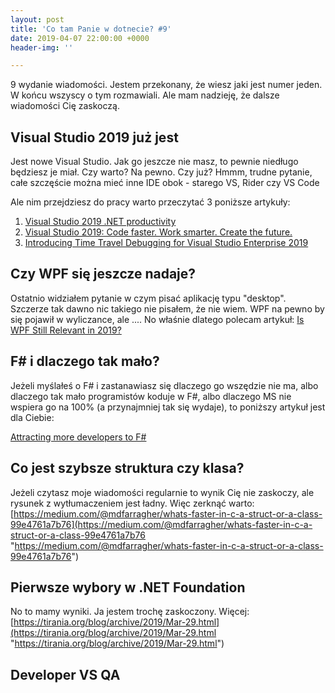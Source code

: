 ```yaml
---
layout: post
title: 'Co tam Panie w dotnecie? #9'
date: 2019-04-07 22:00:00 +0000
header-img: ''

---
```

9 wydanie wiadomości. Jestem przekonany, że wiesz jaki jest numer jeden. W końcu wszyscy o tym rozmawiali. Ale mam nadzieję, że dalsze wiadomości Cię zaskoczą.

## Visual Studio 2019 już jest

Jest nowe Visual Studio. Jak go jeszcze nie masz, to pewnie niedługo będziesz je miał. Czy warto? Na pewno. Czy już? Hmmm, trudne pytanie, całe szczęście można mieć inne IDE obok - starego VS, Rider czy VS Code

Ale nim przejdziesz do pracy warto przeczytać 3 poniższe artykuły:

1. [Visual Studio 2019 .NET productivity](https://devblogs.microsoft.com/dotnet/visual-studio-2019-net-productivity-2/)
2. [Visual Studio 2019: Code faster. Work smarter. Create the future.](https://devblogs.microsoft.com/visualstudio/visual-studio-2019-code-faster-work-smarter-create-the-future/)
3. [Introducing Time Travel Debugging for Visual Studio Enterprise 2019](https://devblogs.microsoft.com/visualstudio/introducing-time-travel-debugging-for-visual-studio-enterprise-2019/)

## Czy WPF się jeszcze nadaje?

Ostatnio widziałem pytanie w czym pisać aplikację typu "desktop". Szczerze tak dawno nic takiego nie pisałem, że nie wiem. WPF na pewno by się pojawił w wyliczance, ale .... No właśnie dlatego polecam artykuł: [Is WPF Still Relevant in 2019?](https://www.claudiobernasconi.ch/2019/01/30/is-wpf-still-relevant-in-2019/)

## F# i dlaczego tak mało?

Jeżeli myślałeś o F# i zastanawiasz się dlaczego go wszędzie nie ma, albo dlaczego tak mało programistów koduje w F#, albo dlaczego MS nie wspiera go na 100% (a przynajmniej tak się wydaje), to poniższy artykuł jest dla Ciebie:

[Attracting more developers to F#](https://ericsink.com/entries/fsharp_incremental.html)

## Co jest szybsze struktura czy klasa?

Jeżeli czytasz moje wiadomości regularnie to wynik Cię nie zaskoczy, ale rysunek z wytłumaczeniem jest ładny. Więc zerknąć warto: [https://medium.com/@mdfarragher/whats-faster-in-c-a-struct-or-a-class-99e4761a7b76](https://medium.com/@mdfarragher/whats-faster-in-c-a-struct-or-a-class-99e4761a7b76 "https://medium.com/@mdfarragher/whats-faster-in-c-a-struct-or-a-class-99e4761a7b76")

## Pierwsze wybory w .NET Foundation

No to mamy wyniki. Ja jestem trochę zaskoczony. Więcej: [https://tirania.org/blog/archive/2019/Mar-29.html](https://tirania.org/blog/archive/2019/Mar-29.html "https://tirania.org/blog/archive/2019/Mar-29.html")

## Developer VS QA